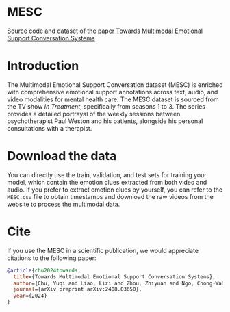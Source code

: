 # MESC

[Source code and dataset of the paper Towards Multimodal Emotional Support Conversation Systems](https://arxiv.org/abs/2408.03650)

# Introduction
The Multimodal Emotional Support Conversation dataset (MESC) is enriched with comprehensive emotional support annotations across text, audio, and video modalities for mental health care. The MESC dataset is sourced from the TV show *In Treatment*, specifically from seasons 1 to 3. The series provides a detailed portrayal of the weekly sessions between psychotherapist Paul Weston and his patients, alongside his personal consultations with a therapist.

# Download the data
You can directly use the train, validation, and test sets for training your model, which contain the emotion clues extracted from both video and audio. If you prefer to extract emotion clues by yourself, you can refer to the `MESC.csv` file to obtain timestamps and download the raw videos from the website to process the multimodal data.

# Cite
If you use the MESC in a scientific publication, we would appreciate citations to the following paper:

```bibtex
@article{chu2024towards,
  title={Towards Multimodal Emotional Support Conversation Systems},
  author={Chu, Yuqi and Liao, Lizi and Zhou, Zhiyuan and Ngo, Chong-Wah and Hong, Richang},
  journal={arXiv preprint arXiv:2408.03650},
  year={2024}
}
